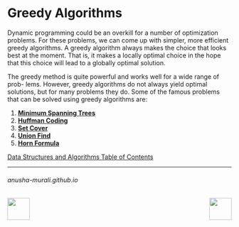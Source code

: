 # Greedy Algorithms

Dynamic programming could be an overkill for a number of optimization problems. For these problems, we can come up with simpler, more efficient greedy algorithms. A greedy algorithm always makes the choice that looks best at the moment. That is, it makes a locally optimal choice in the hope that this choice will lead to a globally optimal solution. 

The greedy method is quite powerful and works well for a wide range of prob- lems. However, greedy algorithms do not always yield optimal solutions, but for many problems they do. Some of the famous problems that can be solved using greedy algorithms are:
1. **[Minimum Spanning Trees](./mst.md)**
2. **[Huffman Coding](./huffman.md)**
3. **[Set Cover](./set_cover.md)**
4. **[Union Find](./union_find.md)**
5. **[Horn Formula](./horn.md)**

[Data Structures and Algorithms Table of Contents](./cs124.md)

* * *
###### anusha-murali.github.io

<img src="https://github.com/anusha-murali/anusha-murali.github.io/assets/111596338/639243aa-2857-4595-a65a-7852762bb002" width="50" height="50" align="left">

[<img src="https://github.com/user-attachments/assets/989cfb30-4fb8-40f8-a812-8a054869aa32" width="50" height="50" align="right">](../index.md)
